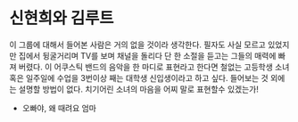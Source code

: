 # 신현희와 김루트
이 그룹에 대해서 들어본 사람은 거의 없을 것이라 생각한다. 필자도 사실 모르고 있었지만 집에서 뒹굴거리며 TV를 보며 채널을 돌리다 단 한 소절을 듣고는 그들의 매력에 빠져 버렸다. 이 어쿠스틱 밴드의 음악을 한 마디로 표현라고 한다면 철없는 고등학생 소녀 혹은 일주일에 수업을 3번이상 째는 대학생 신입생이라고 하고 싶다. 들어보는 것 외에는 설명할 방법이 없다. 치기어린 소녀의 마음을 어찌 말로 표현할수 있겠는가!

* 오빠야, 왜 때려요 엄마
